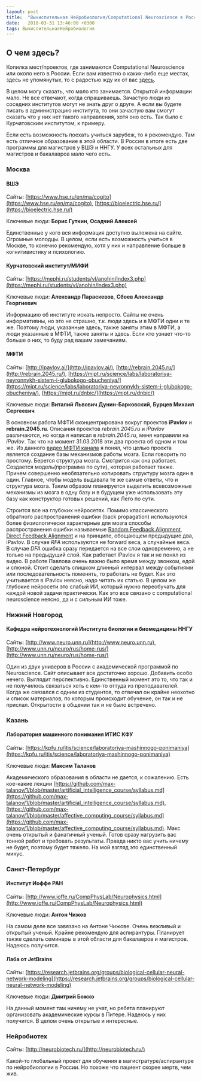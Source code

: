 ```yaml
---
layout: post
title:  "Вычислительная Нейробиология/Computational Neuroscience в России"
date:   2018-03-31 13:46:00 +0300
tags: ВычислительнаяНейробиология
---
```


## О чем здесь?
Копилка мест/проектов, где занимаются Computational Neuroscience или около него в России. Если вам известно о каких-либо еще местах, здесь не упомянутых, то с радостью жду их от вас [здесь](https://github.com/vogdb/vogdb.github.io/issues/new).

В целом могу сказать, что мало кто занимается. Открытой информации мало. Не все отвечают, когда спрашиваешь. Зачастую люди из соседних институтов могут не знать друг о друге. А если вы будете писать в администрацию института, то они зачастую вам смогут сказать что у них нет такого направления, хотя оно есть. Так было с Курчатовским институтом, к примеру.

Если есть возможность поехать учиться зарубеж, то я рекомендую. Там есть отличное образование в этой области. В России в итоге есть две программы для магистров у ВШЭ и ННГУ. У всех остальных для магистров и бакалавров мало чего есть.

### Москва

#### ВШЭ

Сайты: [https://www.hse.ru/en/ma/cogito](https://www.hse.ru/en/ma/cogito), [https://bioelectric.hse.ru/](https://bioelectric.hse.ru/) 

Ключевые люди: **Борис Гуткин**, **Осадчий Алексей**

Единственные у кого вся информация доступно выложена на сайте. Огромные молодцы. В целом, если есть возможность учиться в Москве, то конечно рекомендую, хотя у них и направление больше в когнитивистику и психологию. 


#### Курчатовский институт/МИФИ

Сайты: [https://mephi.ru/students/vl/anohin/index3.php](https://mephi.ru/students/vl/anohin/index3.php)

Ключевые люди: **Александр Параскевов**, **Сбоев Александр Георгиевич**

Информацию об институте искать непросто. Сайты не очень информативны, но это не страшно, т.к. люди здесь и в МФТИ одни и те же. Поэтому люди, указанные здесь, также заняты этим в МФТИ, а люди указанные в МФТИ, также заняты и здесь. Если кто узнает что-то больше о них, то буду рад вашим замечаниям.  


####  МФТИ

Сайты: [http://ipavlov.ai/](http://ipavlov.ai/), [http://rebrain.2045.ru/](http://rebrain.2045.ru/), [https://mipt.ru/science/labs/laboratoriya-neyronnykh-sistem-i-glubokogo-obucheniya/](https://mipt.ru/science/labs/laboratoriya-neyronnykh-sistem-i-glubokogo-obucheniya/), [https://mipt.ru/dnbic/](https://mipt.ru/dnbic/)

Ключевые люди: **Виталий Львович Дунин-Барковский**, **Бурцев Михаил Сергеевич**

В основном работа МФТИ сконцентрирована вокруг проектов **iPavlov** и **rebrain.2045.ru**. Описания проектов *rebrain.2045.ru* и *iPavlov* различаются, но когда я написал в *rebrain.2045.ru*, меня направили на *iPavlov*. Так что на момент 31.03.2018 эти два проекта об одном и том же. Из данного [видео МФТИ канала](https://vk.com/videos-932?z=video-932_456239091%2Fclub932%2Fpl_-932_-2) я понял, что целью проекта является создание базы механизмов работы мозга. Если говорить по простому. Берется структура мозга. Смотрится как она работает. Создается модель(программа по сути), которая работает также. Причем совершенно необязательно копировать структуру мозга один в один. Главное, чтобы модель выдавала те же самые ответы, что и структура мозга. Таким образом планируется выделить всевозможные механизмы из мозга в одну базу и в будущем уже использовать эту базу как конструктор готовых решений, как Лего по сути.

Строится все на глубоких нейросетях. Помимо классического обратного распространения ошибки (back propagation) используются более физиологически характерные для мозга способы распространения ошибки называемые [Random Feedback Alignment](https://www.nature.com/articles/ncomms13276), [Direct Feedback Alignment](https://arxiv.org/abs/1609.01596) и на принципе, обощающем предыдущие два, iPavlov. В случае *RFA* используются не forward веса, а случайные веса. В случае *DFA* ошибка сразу передается на все слои одновременно, а не только на предыдущий слой. Как работает iPavlov я так и не понял из видео. В работе Павлова очень важно было время между звонком, едой и слюной. Стоит сделать слишком длинный интервал между событиями или последовательность поменять, то работать не будет. Как это учитывается в iPavlov неясно, надо читать их статью. В целом же глубокие нейросети это слабый ИИ, который нужно переобучать для каждой новой задачи практически. Как это все связано с computational neuroscience неясно, да и с сильным ИИ тоже.

### Нижний Новгород

#### Кафедра нейротехнологий Института биологии и биомедицины ННГУ

Сайты:  [http://www.neuro.unn.ru](http://www.neuro.unn.ru), [http://www.unn.ru/neuro/rus/home-rus/](http://www.unn.ru/neuro/rus/home-rus/)

Один из двух универов в России с академической программой по Neuroscience. Сайт описывает все достаточно хорошо. Добавить особо нечего. Выглядит перспективно. Единственный момент это то, что так и не получилось связаться хоть с кем-то оттуда из преподавателей. Когда же связался с одним из студентов, то отвечал он крайне неохотно и список материалов, по которым происходит обучение, он так и не прислал. Открытости в общении так и не было встречено.

### Казань

#### Лаборатория машинного понимания ИТИС КФУ

Сайты: [https://kpfu.ru/itis/science/laboratoriya-mashinnogo-ponimaniya](https://kpfu.ru/itis/science/laboratoriya-mashinnogo-ponimaniya)

Ключевые люди: **Максим Таланов**

Академического образования в области не дается, к сожалению. Есть кое-какие лекции [https://github.com/max-talanov/1/blob/master/artificial_intelligence_course/syllabus.md](https://github.com/max-talanov/1/blob/master/artificial_intelligence_course/syllabus.md), [https://github.com/max-talanov/1/blob/master/affective_computing_course/syllabus.md](https://github.com/max-talanov/1/blob/master/affective_computing_course/syllabus.md). Макс очень открытый и фанатичный ученый. Готов сразу нагрузить вас тонной работ и требовать результаты. Правда никто вас учить ничему не будет, поэтому будет тяжело. На мой взгляд это единственный минус.


### Санкт-Петербург

#### Институт Иоффе РАН

Сайты: [http://www.ioffe.ru/CompPhysLab/Neurophysics.html](http://www.ioffe.ru/CompPhysLab/Neurophysics.html)

Ключевые люди: **Антон Чижов**

На самом деле все завязано на Антоне Чижове. Очень вежливый и открытый ученый. Крайне рекомендую для аспирантуры. Планирует также сделать семинары в этой области для бакалавров и магистров. Надеюсь получится. 


#### Лаба от JetBrains

Сайты: [https://research.jetbrains.org/groups/biological-cellular-neural-network-modeling](https://research.jetbrains.org/groups/biological-cellular-neural-network-modeling)

Ключевые люди: **Дмитрий Божко**

На данный момент там ничему не учат, но ребята планируют организовать академические курсы в Питере. Надеюсь у них получится. В целом очень открытые и интересные.

### Нейробиотех

Сайты: [http://neurobiotech.ru/](http://neurobiotech.ru/)

Какой-то глобальный проект для обучения в магистратуре/аспирантуре по нейробиологии в России. Но похоже что пациент скорее мертв, чем жив.